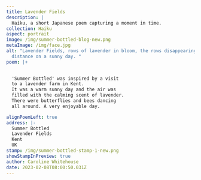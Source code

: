 ```yaml
---
title: Lavender Fields
description: |
  Haiku, a short Japanese poem capturing a moment in time.
collection: Haiku
aspect: portrait
image: /img/summer-bottled-blog-new.png
metaImage: /img/face.jpg
alt: "Lavender Fields, rows of lavender in bloom, the rows disappearing into the
  distance on a sunny day. "
poem: |+
  

  'Summer Bottled' was inspired by a visit 
  to a lavender farm in Kent. 
  It was a warm sunny day and the air was
  filled with the calming scent of lavender.
  There were butterflies and bees dancing
  all around. A very enjoyable day.

alignPoemLeft: true
address: |-
  Summer Bottled
  Lavender Fields
  Kent 
  UK
stamp: /img/summer-bottled-stamp-1-new.png
showStampInPreview: true
author: Caroline Whitehouse
date: 2023-02-08T08:00:50.031Z
---
```

